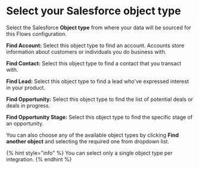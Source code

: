 # Select your Salesforce object type

Select the Salesforce **Object type** from where your data will be sourced for this Flows configuration.

**Find Account:** Select this object type to find an account. Accounts store information about customers or individuals you do business with.

**Find Contact:** Select this object type to find a contact that you transact with.

**Find Lead:** Select this object type to find a lead who've expressed interest in your product.

**Find Opportunity:** Select this object type to find the list of potential deals or deals in progress.

**Find Opportunity Stage:** Select this object type to find the specific stage of an opportunity.

You can also choose any of the available object types by clicking **Find another object** and selecting the required one from dropdown list.

{% hint style="info" %}
You can select only a single object type per integration.
{% endhint %}
